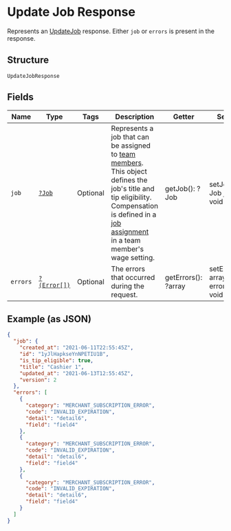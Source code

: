 
# Update Job Response

Represents an [UpdateJob](../../doc/apis/team.md#update-job) response. Either `job` or `errors`
is present in the response.

## Structure

`UpdateJobResponse`

## Fields

| Name | Type | Tags | Description | Getter | Setter |
|  --- | --- | --- | --- | --- | --- |
| `job` | [`?Job`](../../doc/models/job.md) | Optional | Represents a job that can be assigned to [team members](../../doc/models/team-member.md). This object defines the<br>job's title and tip eligibility. Compensation is defined in a [job assignment](../../doc/models/job-assignment.md)<br>in a team member's wage setting. | getJob(): ?Job | setJob(?Job job): void |
| `errors` | [`?(Error[])`](../../doc/models/error.md) | Optional | The errors that occurred during the request. | getErrors(): ?array | setErrors(?array errors): void |

## Example (as JSON)

```json
{
  "job": {
    "created_at": "2021-06-11T22:55:45Z",
    "id": "1yJlHapkseYnNPETIU1B",
    "is_tip_eligible": true,
    "title": "Cashier 1",
    "updated_at": "2021-06-13T12:55:45Z",
    "version": 2
  },
  "errors": [
    {
      "category": "MERCHANT_SUBSCRIPTION_ERROR",
      "code": "INVALID_EXPIRATION",
      "detail": "detail6",
      "field": "field4"
    },
    {
      "category": "MERCHANT_SUBSCRIPTION_ERROR",
      "code": "INVALID_EXPIRATION",
      "detail": "detail6",
      "field": "field4"
    },
    {
      "category": "MERCHANT_SUBSCRIPTION_ERROR",
      "code": "INVALID_EXPIRATION",
      "detail": "detail6",
      "field": "field4"
    }
  ]
}
```

